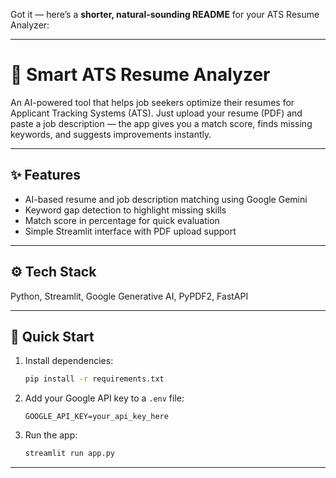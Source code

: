 Got it — here’s a **shorter, natural-sounding README** for your ATS Resume Analyzer:

---

# 📄 Smart ATS Resume Analyzer

An AI-powered tool that helps job seekers optimize their resumes for Applicant Tracking Systems (ATS).
Just upload your resume (PDF) and paste a job description — the app gives you a match score, finds missing keywords, and suggests improvements instantly.

---

## ✨ Features

* AI-based resume and job description matching using Google Gemini
* Keyword gap detection to highlight missing skills
* Match score in percentage for quick evaluation
* Simple Streamlit interface with PDF upload support

---

## ⚙️ Tech Stack

Python, Streamlit, Google Generative AI, PyPDF2, FastAPI

---

## 🚀 Quick Start

1. Install dependencies:

   ```bash
   pip install -r requirements.txt
   ```
2. Add your Google API key to a `.env` file:

   ```
   GOOGLE_API_KEY=your_api_key_here
   ```
3. Run the app:

   ```bash
   streamlit run app.py
   ```

---
